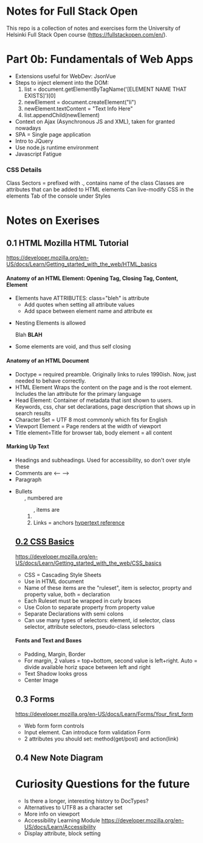 # Notes for Full Stack Open
This repo is a collection of notes and exercises form the University of Helsinki Full Stack Open course (https://fullstackopen.com/en/). 

# Part 0b: Fundamentals of Web Apps 
- Extensions useful for WebDev: JsonVue
- Steps to inject element into the DOM: 
    1. list = document.getElementByTagName('[ELEMENT NAME THAT EXISTS]')[0]
    2. newElement = document.createElement("li")
    3. newElement.textContent = "Text Info Here"
    4. list.appendChild(newElement)
- Context on Ajax (Asynchronous JS and XML), taken for granted nowadays 
- SPA = Single page application
- Intro to JQuery
- Use node.js runtime environment
- Javascript Fatigue

### CSS Details 
Class Sectors = prefixed with ., contains name of the class 
Classes are attributes that can be added to HTML elements 
Can live-modify CSS in the elements Tab of the console under Styles 

# Notes on Exerises 
## 0.1 HTML Mozilla HTML Tutorial 
https://developer.mozilla.org/en-US/docs/Learn/Getting_started_with_the_web/HTML_basics 
#### Anatomy of an HTML Element: Opening Tag, Closing Tag, Content, Element
- Elements have ATTRIBUTES: class="bleh" is attribute
  - Add quotes when setting all attribute values
  - Add space between element name and attribute  ex <p class="a">
- Nesting Elements is allowed <p> Blah <b>BLAH</b> </p>
- Some elements are void, and thus self closing <img attribute="" />
#### Anatomy of an HTML Document
- Doctype = required preamble. Originally links to rules 1990ish. Now, just needed to behave correctly. 
- HTML Element Wraps the content on the page and is the root element. Includes the lan attribute for the primary language 
- Head Element: Container of metadata that isnt shown to users. Keywords, css, char set declarations, page description that shows up in search results 
- Character Set = UTF 8 most commonly which fits for English 
- Viewport Element = Page renders at the width of viewport
- Title element=Title for browser tab, body element = all content 
#### Marking Up Text 
- Headings and subheadings. Used for accessibility, so don't over style these 
- Comments are <-- -->
- Paragraph <p>
- Bullets <ul>, numbered are <ol>, items are <li>
- Links = anchors <a href="link"> hypertext reference 

## 0.2 CSS Basics
https://developer.mozilla.org/en-US/docs/Learn/Getting_started_with_the_web/CSS_basics
- CSS = Cascading Style Sheets 
- Use <link href="main.css" rel="stylesheet"> in HTML document 
- Name of these items are the "ruleset", item is selector, proprty and property value, both = declaration
- Each Ruleset must be wrapped in curly braces 
- Use Colon to separate property from property value 
- Separate Declarations with semi colons 
- Can use many types of selectors: element, id selector, class selector, attribute selectors, pseudo-class selectors 
#### Fonts and Text and Boxes 
- Padding, Margin, Border
- For margin, 2 values = top+bottom, second value is left+right. Auto = divide available horiz space between left and right
- Text Shadow looks gross 
- Center Image 

## 0.3 Forms
https://developer.mozilla.org/en-US/docs/Learn/Forms/Your_first_form 
- Web form form controls 
- Input element. Can introduce form validation
Form
- 2 attributes you should set: method(get/post) and action(link)

## 0.4 New Note Diagram 


# Curiosity Questions for the future
- Is there a longer, interesting history to DocTypes? 
- Alternatives to UTF8 as a character set 
- More info on viewport
- Accessibility Learning Module https://developer.mozilla.org/en-US/docs/Learn/Accessibility 
- Display attribute, block setting 
